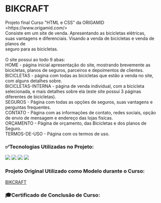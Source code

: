 <h1>BIKCRAFT</h1>
<p>Projeto final Curso "HTML e CSS" da ORIGAMID &lt;https://www.origamid.com/><br>
Consiste em um site de venda. Apresentando as bicicletas elétricas,<br> suas vantagens e diferenciais. Visando a venda de bicicletas e venda de planos de<br> seguro para as bicicletas.<br>
<br>O site possui ao todo 9 abas:
<br> HOME - página inicial apresentação do site, mostrando brevemente as bicicletas, planos de seguros, parceiros e depoimentos de clientes.
<br> BICICLETAS - página com todas as bicicletas que estão a venda no site, com alguns detalhes sobre.
<br> BICICLETAS-INTERNA - página de venda individual, com a bicicleta selecionada, e mais detalhes sobre ela (este site possui 3 páginas diferentes de bicicletas).
<br> SEGUROS - Página com todas as opções de seguros, suas vantagens e perguntas frequentes.
<br> CONTATO - Página com as informações de contato, redes sociais, opção de envio de mensagem e endereço das lojas fisícas.
<br> ORÇAMENTO - Página de orçamento, das Bicicletas e dos planos de Seguro.
<br> TERMOS-DE-USO - Página com os termos de uso.
</p>

<div>
 <h3>✅Tecnologias Utilizadas no Projeto:</h3>
 <img src="https://img.shields.io/badge/HTML5-E34F26?style=for-the-badge&logo=html5&logoColor=white">
 <img src="https://img.shields.io/badge/CSS3-1572B6?style=for-the-badge&logo=css3&logoColor=white">
 <img src="https://img.shields.io/badge/JavaScript-323330?style=for-the-badge&logo=javascript&logoColor=F7DF1E">
 <img src="https://img.shields.io/badge/Figma-F24E1E?style=for-the-badge&logo=figma&logoColor=white"><br>
 </div>

 <div>
 <h3>Projeto Original Utilizado como Modelo durante o Curso:</h3>
 <a href="https://www.origamid.com/projetos/bikcraft/">BIKCRAFT</a>
 </div>
 
 <div>
 <h3>🎓Certificado de Conclusão de Curso:</h3>
 <a href=""></a>
 </div>

